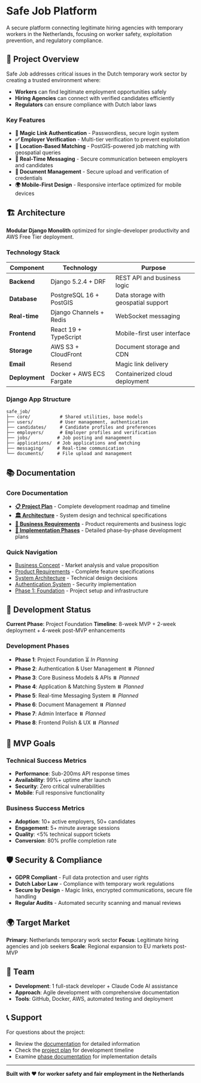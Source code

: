# Safe Job Platform

A secure platform connecting legitimate hiring agencies with temporary workers in the Netherlands, focusing on worker safety, exploitation prevention, and regulatory compliance.

## 🎯 Project Overview

Safe Job addresses critical issues in the Dutch temporary work sector by creating a trusted environment where:
- **Workers** can find legitimate employment opportunities safely
- **Hiring Agencies** can connect with verified candidates efficiently  
- **Regulators** can ensure compliance with Dutch labor laws

### Key Features

- **🔐 Magic Link Authentication** - Passwordless, secure login system
- **✅ Employer Verification** - Multi-tier verification to prevent exploitation
- **📍 Location-Based Matching** - PostGIS-powered job matching with geospatial queries
- **💬 Real-Time Messaging** - Secure communication between employers and candidates
- **📄 Document Management** - Secure upload and verification of credentials
- **🌍 Mobile-First Design** - Responsive interface optimized for mobile devices

## 🏗️ Architecture

**Modular Django Monolith** optimized for single-developer productivity and AWS Free Tier deployment.

### Technology Stack

| Component | Technology | Purpose |
|-----------|------------|---------|
| **Backend** | Django 5.2.4 + DRF | REST API and business logic |
| **Database** | PostgreSQL 16 + PostGIS | Data storage with geospatial support |
| **Real-time** | Django Channels + Redis | WebSocket messaging |
| **Frontend** | React 19 + TypeScript | Mobile-first user interface |
| **Storage** | AWS S3 + CloudFront | Document storage and CDN |
| **Email** | Resend | Magic link delivery |
| **Deployment** | Docker + AWS ECS Fargate | Containerized cloud deployment |

### Django App Structure

```
safe_job/
├── core/           # Shared utilities, base models
├── users/          # User management, authentication
├── candidates/     # Candidate profiles and preferences
├── employers/      # Employer profiles and verification
├── jobs/          # Job posting and management
├── applications/  # Job applications and matching
├── messaging/     # Real-time communication
└── documents/     # File upload and management
```

## 📚 Documentation

### Core Documentation
- **[📋 Project Plan](docs/plan.md)** - Complete development roadmap and timeline
- **[🏛️ Architecture](docs/architecture/)** - System design and technical specifications
- **[💼 Business Requirements](docs/business/)** - Product requirements and business logic
- **[📅 Implementation Phases](docs/phases/)** - Detailed phase-by-phase development plans

### Quick Navigation
- [Business Concept](docs/business/business-concept.md) - Market analysis and value proposition
- [Product Requirements](docs/business/prd.md) - Complete feature specifications
- [System Architecture](docs/architecture/architecture.md) - Technical design decisions
- [Authentication System](docs/architecture/authentication.md) - Security implementation
- [Phase 1: Foundation](docs/phases/phase-1-foundation.md) - Project setup and infrastructure

## 🚀 Development Status

**Current Phase**: Project Foundation
**Timeline**: 8-week MVP + 2-week deployment + 4-week post-MVP enhancements

### Development Phases

- **Phase 1**: Project Foundation ⏳ *In Planning*
- **Phase 2**: Authentication & User Management ⏸️ *Planned*
- **Phase 3**: Core Business Models & APIs ⏸️ *Planned*
- **Phase 4**: Application & Matching System ⏸️ *Planned*
- **Phase 5**: Real-time Messaging System ⏸️ *Planned*
- **Phase 6**: Document Management ⏸️ *Planned*
- **Phase 7**: Admin Interface ⏸️ *Planned*
- **Phase 8**: Frontend Polish & UX ⏸️ *Planned*

## 🎯 MVP Goals

### Technical Success Metrics
- **Performance**: Sub-200ms API response times
- **Availability**: 99%+ uptime after launch
- **Security**: Zero critical vulnerabilities
- **Mobile**: Full responsive functionality

### Business Success Metrics
- **Adoption**: 10+ active employers, 50+ candidates
- **Engagement**: 5+ minute average sessions
- **Quality**: <5% technical support tickets
- **Conversion**: 80% profile completion rate

## 🛡️ Security & Compliance

- **GDPR Compliant** - Full data protection and user rights
- **Dutch Labor Law** - Compliance with temporary work regulations
- **Secure by Design** - Magic links, encrypted communications, secure file handling
- **Regular Audits** - Automated security scanning and manual reviews

## 🌍 Target Market

**Primary**: Netherlands temporary work sector
**Focus**: Legitimate hiring agencies and job seekers
**Scale**: Regional expansion to EU markets post-MVP

## 👥 Team

- **Development**: 1 full-stack developer + Claude Code AI assistance
- **Approach**: Agile development with comprehensive documentation
- **Tools**: GitHub, Docker, AWS, automated testing and deployment

## 📞 Support

For questions about the project:
- Review the [documentation](docs/) for detailed information
- Check the [project plan](docs/plan.md) for development timeline
- Examine [phase documentation](docs/phases/) for implementation details

---

**Built with ❤️ for worker safety and fair employment in the Netherlands**